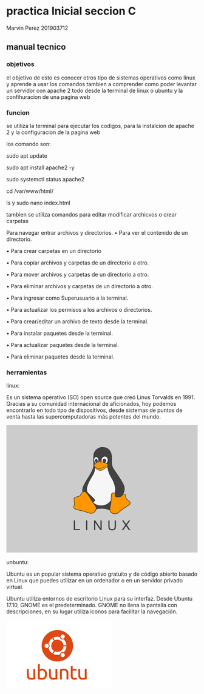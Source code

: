# practica Inicial seccion C                        
 Marvin Perez 201903712

 ## manual tecnico 

  ### **objetivos**
   el objetivo de esto es conocer otros tipo de sistemas operativos como linux y aprende a usar los comandos tambien a comprender como poder levantar un servidor con apache 2 todo desde la terminal de linux o ubuntu  y la confihuracion de una pagina web 
### **funcion**
se utiliza la terminal para ejecutar los codigos, para la instalcion de apache 2 y la configuracion de la pagina web 

los comando son:

sudo apt update

sudo apt install apache2 -y

sudo systemctl status apache2

cd /var/www/html/

ls y sudo nano index.html

tambien se utiliza comandos para editar modificar archicvos o crear carpetas 

Para navegar entrar archivos y directorios.
• Para ver el contenido de un directorio.

• Para crear carpetas en un directorio

• Para copiar archivos y carpetas de un directorio a otro.

• Para mover archivos y carpetas de un directorio a otro.

• Para eliminar archivos y carpetas de un directorio a otro.

• Para ingresar como Superusuario a la terminal.

• Para actualizar los permisos a los archivos o directorios.

• Para crear/editar un archivo de texto desde la terminal.

• Para instalar paquetes desde la terminal.

• Para actualizar paquetes desde la terminal.

• Para eliminar paquetes desde la terminal.

   ### **herramientas**

   linux:

 Es un sistema operativo (SO) open source que creó Linus Torvalds en 1991. Gracias a su comunidad internacional de aficionados, hoy podemos encontrarlo en todo tipo de dispositivos, desde sistemas de puntos de venta hasta las supercomputadoras más potentes del mundo. 

![Mi imagen](linux.png)


unbuntu: 

Ubuntu es un popular sistema operativo gratuito y de código abierto basado en Linux que puedes utilizar en un ordenador o en un servidor privado virtual.

Ubuntu utiliza entornos de escritorio Linux para su interfaz. Desde Ubuntu 17.10, GNOME es el predeterminado. GNOME no llena la pantalla con descripciones, en su lugar utiliza iconos para facilitar la navegación.

![Mi imagen](images.png)


